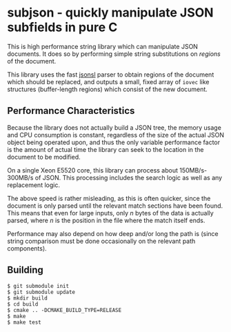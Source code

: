 # subjson - quickly manipulate JSON subfields in pure C

This is high performance string library which can manipulate JSON documents.
It does so by performing simple string substitutions on _regions_ of the
document.

This library uses the fast [jsonsl](https://github.com/mnunberg/jsonsl) parser
to obtain regions of the document which should be replaced, and outputs a small,
fixed array of `iovec` like structures (buffer-length regions) which consist
of the new document.

## Performance Characteristics

Because the library does not actually build a JSON tree, the memory usage and
CPU consumption is constant, regardless of the size of the actual JSON object
being operated upon, and thus the only variable performance factor is the
amount of actual time the library can seek to the location in the document to
be modified.

On a single Xeon E5520 core, this library can process about 150MB/s-300MB/s
of JSON. This processing includes the search logic as well as any replacement
logic.

The above speed is rather misleading, as this is often quicker, since the
document is only parsed until the relevant match sections have been found.
This means that even for large inputs, only _n_ bytes of the data is actually
parsed, where _n_ is the position in the file where the match itself ends.

Performance may also depend on how deep and/or long the path is (since string
comparison must be done occasionally on the relevant path components).

## Building

    $ git submodule init
    $ git submodule update
    $ mkdir build
    $ cd build
    $ cmake .. -DCMAKE_BUILD_TYPE=RELEASE
    $ make
    $ make test


